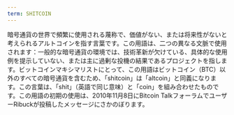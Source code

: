 ```yaml
---
term: SHITCOIN
---
```


暗号通貨の世界で頻繁に使用される蔑称で、価値がない、または将来性がないと考えられるアルトコインを指す言葉です。この用語は、二つの異なる文脈で使用されます：一般的な暗号通貨の環境では、技術革新が欠けている、具体的な使用例を提示していない、または主に過剰な投機の結果であるプロジェクトを指します。ビットコインマキシマリストにとって、この用語はビットコイン（BTC）以外のすべての暗号通貨を含むため、「shitcoin」は「altcoin」と同義になります。この言葉は、「shit」（英語で同じ意味）と「coin」を組み合わせたものです。この用語の初期の使用は、2010年11月8日にBitcoin TalkフォーラムでユーザーRibuckが投稿したメッセージにさかのぼります。